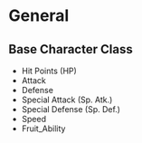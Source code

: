 # General
## Base Character Class
* Hit Points (HP)
* Attack
* Defense
* Special Attack (Sp. Atk.)
* Special Defense (Sp. Def.)
* Speed
* Fruit_Ability